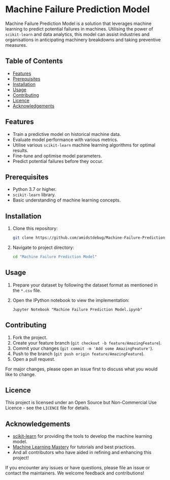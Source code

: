 # Machine Failure Prediction Model

Machine Failure Prediction Model is a solution that leverages machine learning to predict potential failures in machines. Utilising the power of `scikit-learn` and data analytics, this model can assist industries and organisations in anticipating machinery breakdowns and taking preventive measures.

## Table of Contents

- [Features](#features)
- [Prerequisites](#prerequisites)
- [Installation](#installation)
- [Usage](#usage)
- [Contributing](#contributing)
- [Licence](#licence)
- [Acknowledgements](#acknowledgements)

## Features

- Train a predictive model on historical machine data.
- Evaluate model performance with various metrics.
- Utilise various `scikit-learn` machine learning algorithms for optimal results.
- Fine-tune and optimise model parameters.
- Predict potential failures before they occur.

## Prerequisites

- Python 3.7 or higher.
- `scikit-learn` library.
- Basic understanding of machine learning concepts.

## Installation

1. Clone this repository:
   ```bash
   git clone https://github.com/amidstdebug/Machine-Failure-Prediction-Model.git
   ```
2. Navigate to project directory:
   ```bash
   cd "Machine Failure Prediction Model"
   ```
   

## Usage

1. Prepare your dataset by following the dataset format as mentioned in the `*.csv` file.

2. Open the IPython notebook to view the implementation:
   ```
   Jupyter Notebook "Machine Failure Prediction Model.ipynb"
   ```

## Contributing

1. Fork the project.
2. Create your feature branch (`git checkout -b feature/AmazingFeature`).
3. Commit your changes (`git commit -m 'Add some AmazingFeature'`).
4. Push to the branch (`git push origin feature/AmazingFeature`).
5. Open a pull request.

For major changes, please open an issue first to discuss what you would like to change.

## Licence

This project is licensed under an Open Source but Non-Commercial Use Licence - see the `LICENCE` file for details.

## Acknowledgements

- [scikit-learn](https://scikit-learn.org/stable/) for providing the tools to develop the machine learning model.
- [Machine Learning Mastery](https://machinelearningmastery.com/) for tutorials and best practices.
- And all contributors who have aided in refining and enhancing this project!

If you encounter any issues or have questions, please file an issue or contact the maintainers. We welcome feedback and contributions!
